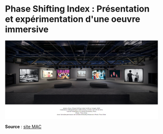# **Phase Shifting Index** : Présentation et expérimentation d'une oeuvre immersive

![affiche_exposition](medias/affiche_expo.png) 

**Source** : [site MAC](https://macm.org/expositions/jeremy-shaw/)
